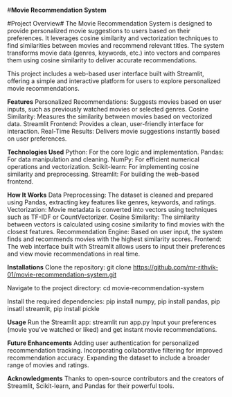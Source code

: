#**Movie Recommendation System**

#Project Overview#
The Movie Recommendation System is designed to provide personalized movie suggestions to users based on their preferences. It leverages cosine similarity and vectorization techniques to find similarities between movies and recommend relevant titles. The system transforms movie data (genres, keywords, etc.) into vectors and compares them using cosine similarity to deliver accurate recommendations.

This project includes a web-based user interface built with Streamlit, offering a simple and interactive platform for users to explore personalized movie recommendations.

**Features**
Personalized Recommendations: Suggests movies based on user inputs, such as previously watched movies or selected genres.
Cosine Similarity: Measures the similarity between movies based on vectorized data.
Streamlit Frontend: Provides a clean, user-friendly interface for interaction.
Real-Time Results: Delivers movie suggestions instantly based on user preferences.

__Technologies Used__
Python: For the core logic and implementation.
Pandas: For data manipulation and cleaning.
NumPy: For efficient numerical operations and vectorization.
Scikit-learn: For implementing cosine similarity and preprocessing.
Streamlit: For building the web-based frontend.

**How It Works**
Data Preprocessing: The dataset is cleaned and prepared using Pandas, extracting key features like genres, keywords, and ratings.
Vectorization: Movie metadata is converted into vectors using techniques such as TF-IDF or CountVectorizer.
Cosine Similarity: The similarity between vectors is calculated using cosine similarity to find movies with the closest features.
Recommendation Engine: Based on user input, the system finds and recommends movies with the highest similarity scores.
Frontend: The web interface built with Streamlit allows users to input their preferences and view movie recommendations in real time.

**Installations**
Clone the repository:
git clone https://github.com/mr-rithvik-01/movie-recommendation-system.git

Navigate to the project directory:
cd movie-recommendation-system

Install the required dependencies:
pip install numpy,
pip install pandas,
pip insatll streamlit,
pip install pickle

**Usage**
Run the Streamlit app:
streamlit run app.py
Input your preferences (movie you've watched or liked) and get instant movie recommendations.

**Future Enhancements**
Adding user authentication for personalized recommendation tracking.
Incorporating collaborative filtering for improved recommendation accuracy.
Expanding the dataset to include a broader range of movies and ratings.

__Acknowledgments__
Thanks to open-source contributors and the creators of Streamlit, Scikit-learn, and Pandas for their powerful tools.
